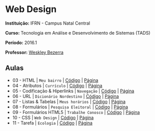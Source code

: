 # Web Design

**Instituição:** IFRN - Campus Natal Central

**Curso:** Tecnologia em Análise e Desenvolvimento de Sistemas (TADS)

**Período:** 2016.1

**Professor:** [Weskley Bezerra](https://github.com/weskleymb)

## Aulas
- 03 - HTML | `Meu bairro`  | [Código](/atividades/aula-03) | [Página](http://chico.postero.com.br/web-design/atividades/aula-03)
- 04 - Atributos | `Currículo` | [Código](/atividades/aula-04) | [Página](http://chico.postero.com.br/web-design/atividades/aula-04)
- 05 - Codificação & Hiperlinks | `Navegação` | [Código](/atividades/aula-05) | [Página](http://chico.postero.com.br/web-design/atividades/aula-05)
- 06 - URL | `Dicionário Nordestino` | [Código](/atividades/aula-06) | [Página](http://chico.postero.com.br/web-design/atividades/aula-06)
- 07 - Listas & Tabelas	| `Meus horários` | [Código](/atividades/aula-07) | [Página](http://chico.postero.com.br/web-design/atividades/aula-07)
- 08 - Formulários	| `Pesquisa Eleitoral` | [Código](/atividades/aula-08) | [Página](http://chico.postero.com.br/web-design/atividades/aula-08)
- 09 - Formulários HTML5	| `Trabalhe Conosco` | [Código](/atividades/aula-09) | [Página](http://chico.postero.com.br/web-design/atividades/aula-09)
- 10 - CSS | `Web Design` | [Código](/atividades/aula-10) | [Página](http://chico.postero.com.br/web-design/atividades/aula-10)
- 11 - Tarefa | `Ecologia` | [Código](/atividades/aula-11) | [Página](http://chico.postero.com.br/web-design/atividades/aula-11)
